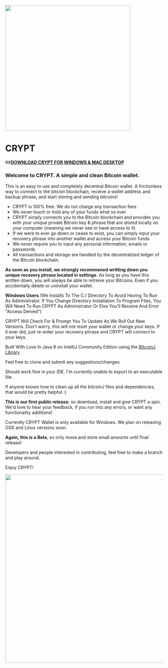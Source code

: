 
<img align="center" src="http://cryptsafe.io/Pictures/cryptlogoshadow.png" width="400">

# __**CRYPT**__

##__[DOWNLOAD CRYPT FOR WINDOWS & MAC DESKTOP](http://bit.ly/CRYPT-Download "Download CRYPT Bitcoin Wallet")__

### Welcome to CRYPT. A simple and clean Bitcoin wallet.

This is an easy to use and completely decentral Bitcoin wallet. A frictionless way to connect to the bitcoin blockchain, receive a wallet address and backup phrase, and start storing and sending bitcoins!

* CRYPT is 100% free. We do not charge any transaction fees
* We never touch or hold any of your funds what so ever
* CRYPT simply connects you to the Bitcoin blockchain and provides you with your unique private Bitcoin key & phrase that are stored locally on your computer (meaning we never see or have access to it)
* If we were to ever go down or cease to exist, you can simply input your recovery phrase into another wallet and access your Bitcoin funds
* We never require you to input any personal information, emails or passwords
* All transactions and storage are handled by the decentralized ledger of the Bitcoin blockchain.

__As soon as you install, we strongly recommened writting down you unique recovery phrase located in settings.__ As long as you have this written down, you will always be able to retrieve your Bitcoins. Even if you accidentally delete or uninstall your wallet.

__Windows Users__ (We Installs To The C:/ Directory To Avoid Having To Run As Administrator. If You Change Directory Installation To Program Files, You Will Need To Run CRYPT As Administrator Or Else You'll Receive And Error "Access Denied")

CRYPT Will Check For & Prompt You To Update As We Roll Out New Versions. Don't worry, this will not reset your wallet or change your keys. If it ever did, just re-enter your recovery phrase and CRYPT will connect to your keys.

Built With Love In Java 8 on IntelliJ Community Edition using the [BitcoinJ Library](https://github.com/bitcoinj/bitcoinj)


Feel free to clone and submit any suggestions/changes. 

Should work fine in your IDE. I'm currently unable to export to an executable file.

If anyone knows how to clean up all the bitcoinJ files and dependencies, that would be pretty helpful :)

**This is our first public release**; so download, install and give CRYPT a spin. We'd love to hear your feedback, if you run into any errors, or want any functionality additions!

Currently CRYPT Wallet is only available for Windows. We plan on releasing OSX and Linux versions soon.

**Again, this is a Beta**, so only move and store small amounts until final release!

Developers and people interested in contributing, feel free to make a branch and play around. 

Enjoy CRYPT!

<img src="http://cryptsafe.io/Pictures/walletscreenshot1.PNG" width="600">
